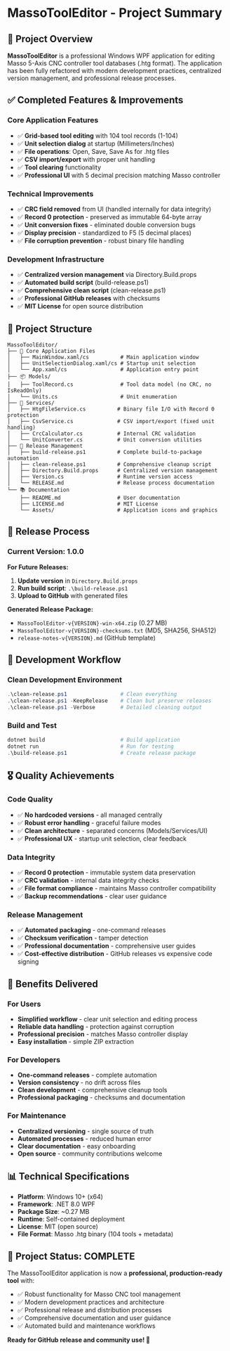 # MassoToolEditor - Project Summary

## 🎯 Project Overview

**MassoToolEditor** is a professional Windows WPF application for editing Masso 5-Axis CNC controller tool databases (.htg format). The application has been fully refactored with modern development practices, centralized version management, and professional release processes.

## ✅ Completed Features & Improvements

### **Core Application Features**
- ✅ **Grid-based tool editing** with 104 tool records (1-104)
- ✅ **Unit selection dialog** at startup (Millimeters/Inches)
- ✅ **File operations**: Open, Save, Save As for .htg files
- ✅ **CSV import/export** with proper unit handling
- ✅ **Tool clearing** functionality
- ✅ **Professional UI** with 5 decimal precision matching Masso controller

### **Technical Improvements**
- ✅ **CRC field removed** from UI (handled internally for data integrity)
- ✅ **Record 0 protection** - preserved as immutable 64-byte array
- ✅ **Unit conversion fixes** - eliminated double conversion bugs
- ✅ **Display precision** - standardized to F5 (5 decimal places)
- ✅ **File corruption prevention** - robust binary file handling

### **Development Infrastructure**
- ✅ **Centralized version management** via Directory.Build.props
- ✅ **Automated build script** (build-release.ps1)
- ✅ **Comprehensive clean script** (clean-release.ps1)
- ✅ **Professional GitHub releases** with checksums
- ✅ **MIT License** for open source distribution

## 📁 Project Structure

```
MassoToolEditor/
├── 📄 Core Application Files
│   ├── MainWindow.xaml/cs          # Main application window
│   ├── UnitSelectionDialog.xaml/cs # Startup unit selection
│   └── App.xaml/cs                 # Application entry point
├── 📦 Models/
│   ├── ToolRecord.cs               # Tool data model (no CRC, no IsReadOnly)
│   └── Units.cs                    # Unit enumeration
├── 🔧 Services/
│   ├── HtgFileService.cs          # Binary file I/O with Record 0 protection
│   ├── CsvService.cs              # CSV import/export (fixed unit handling)
│   ├── CrcCalculator.cs           # Internal CRC validation
│   └── UnitConverter.cs           # Unit conversion utilities
├── 🚀 Release Management
│   ├── build-release.ps1          # Complete build-to-package automation
│   ├── clean-release.ps1          # Comprehensive cleanup script
│   ├── Directory.Build.props      # Centralized version management
│   ├── Version.cs                 # Runtime version access
│   └── RELEASE.md                 # Release process documentation
└── 📚 Documentation
    ├── README.md                  # User documentation
    ├── LICENSE.md                 # MIT License
    └── Assets/                    # Application icons and graphics
```

## 🔄 Release Process

### **Current Version: 1.0.0**

**For Future Releases:**
1. **Update version** in `Directory.Build.props`
2. **Run build script**: `.\build-release.ps1`
3. **Upload to GitHub** with generated files

**Generated Release Package:**
- `MassoToolEditor-v{VERSION}-win-x64.zip` (0.27 MB)
- `MassoToolEditor-v{VERSION}-checksums.txt` (MD5, SHA256, SHA512)
- `release-notes-v{VERSION}.md` (GitHub template)

## 🧹 Development Workflow

### **Clean Development Environment**
```powershell
.\clean-release.ps1                 # Clean everything
.\clean-release.ps1 -KeepRelease    # Clean but preserve releases
.\clean-release.ps1 -Verbose        # Detailed cleaning output
```

### **Build and Test**
```powershell
dotnet build                        # Build application
dotnet run                          # Run for testing
.\build-release.ps1                 # Create release package
```

## 🎖️ Quality Achievements

### **Code Quality**
- ✅ **No hardcoded versions** - all managed centrally
- ✅ **Robust error handling** - graceful failure modes
- ✅ **Clean architecture** - separated concerns (Models/Services/UI)
- ✅ **Professional UX** - startup unit selection, clear feedback

### **Data Integrity**
- ✅ **Record 0 protection** - immutable system data preservation
- ✅ **CRC validation** - internal data integrity checks
- ✅ **File format compliance** - maintains Masso controller compatibility
- ✅ **Backup recommendations** - clear user guidance

### **Release Management**
- ✅ **Automated packaging** - one-command releases
- ✅ **Checksum verification** - tamper detection
- ✅ **Professional documentation** - comprehensive user guides
- ✅ **Cost-effective distribution** - GitHub releases vs expensive code signing

## 🚀 Benefits Delivered

### **For Users**
- **Simplified workflow** - clear unit selection and editing process
- **Reliable data handling** - protection against corruption
- **Professional precision** - matches Masso controller display
- **Easy installation** - simple ZIP extraction

### **For Developers**
- **One-command releases** - complete automation
- **Version consistency** - no drift across files
- **Clean development** - comprehensive cleanup tools
- **Professional packaging** - checksums and documentation

### **For Maintenance**
- **Centralized versioning** - single source of truth
- **Automated processes** - reduced human error
- **Clear documentation** - easy onboarding
- **Open source** - community contributions welcome

## 📊 Technical Specifications

- **Platform**: Windows 10+ (x64)
- **Framework**: .NET 8.0 WPF
- **Package Size**: ~0.27 MB
- **Runtime**: Self-contained deployment
- **License**: MIT (open source)
- **File Format**: Masso .htg binary (104 tools + metadata)

## 🎉 Project Status: **COMPLETE**

The MassoToolEditor application is now a **professional, production-ready tool** with:
- ✅ Robust functionality for Masso CNC tool management
- ✅ Modern development practices and architecture  
- ✅ Professional release and distribution processes
- ✅ Comprehensive documentation and user guidance
- ✅ Automated build and maintenance workflows

**Ready for GitHub release and community use! 🚀**

